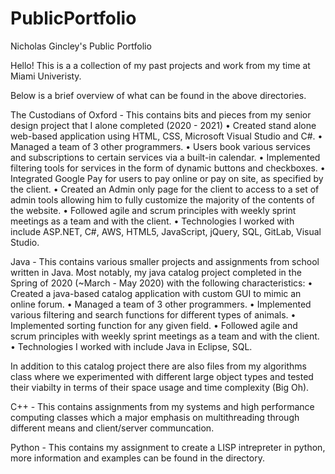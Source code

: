 # PublicPortfolio
Nicholas Gincley's Public Portfolio

Hello! This is a a collection of my past projects and work from my time at Miami Univeristy.

Below is a brief overview of what can be found in the above directories.

The Custodians of Oxford - This contains bits and pieces from my senior design project that I alone completed (2020 - 2021)
•	Created stand alone web-based application using HTML, CSS, Microsoft Visual Studio and C#.
•	Managed a team of 3 other programmers.
•	Users book various services and subscriptions to certain services via a built-in calendar. 
•	Implemented filtering tools for services in the form of dynamic buttons and checkboxes.
•	Integrated Google Pay for users to pay online or pay on site, as specified by the client. 
•	Created an Admin only page for the client to access to a set of admin tools allowing him to fully customize the majority of the contents of the website.
•	Followed agile and scrum principles with weekly sprint meetings as a team and with the client.
•	Technologies I worked with include ASP.NET, C#, AWS, HTML5, JavaScript, jQuery, SQL, GitLab, Visual Studio.

Java - This contains various smaller projects and assignments from school written in Java. 
Most notably, my java catalog project completed in the Spring of 2020 (~March - May 2020) with the following characteristics:
•	Created a java-based catalog application with custom GUI to mimic an online forum.
•	Managed a team of 3 other programmers.
•	Implemented various filtering and search functions for different types of animals.
•	Implemented sorting function for any given field.
•	Followed agile and scrum principles with weekly sprint meetings as a team and with the client.
•	Technologies I worked with include Java in Eclipse, SQL.

In addition to this catalog project there are also files from my algorithms class where we experimented with different large object types and tested their viabilty in terms of their space usage and time complexity (Big Oh).

C++ - This contains assignments from my systems and high performance computing classes which a major emphasis on multithreading through different means and client/server communcation. 

Python - This contains my assignment to create a LISP intrepreter in python, more information and examples can be found in the directory. 

